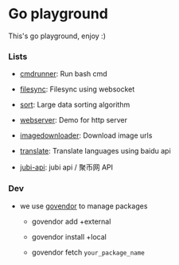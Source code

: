 # Go playground

This's go playground, enjoy :) 

### Lists

- [cmdrunner](./cmdrunner): Run bash cmd

- [filesync](./filesync): Filesync using websocket

- [sort](./sort): Large data sorting algorithm

- [webserver](./webserver): Demo for http server

- [imagedownloader](./imagedownloader): Download image urls

- [translate](./translate): Translate languages using baidu api

- [jubi-api](./bitcoin): jubi api / 聚币网 API

### Dev

* we use [govendor](https://github.com/kardianos/govendor) to manage packages

    * govendor add +external

    * govendor install +local

    * govendor fetch `your_package_name`
